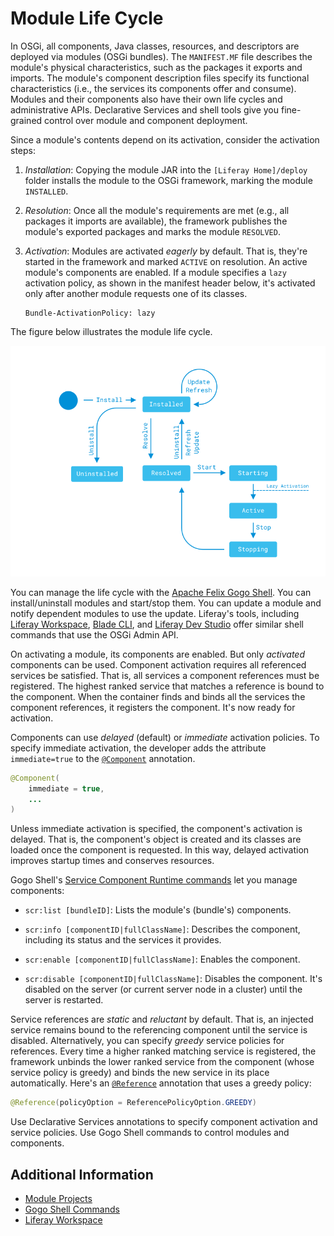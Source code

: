 # Module Life Cycle

In OSGi, all components, Java classes, resources, and descriptors are deployed via modules (OSGi bundles). The `MANIFEST.MF` file describes the module's physical characteristics, such as the packages it exports and imports. The module's component description files specify its functional characteristics (i.e., the services its components offer and consume). Modules and their components also have their own life cycles and administrative APIs. Declarative Services and shell tools give you fine-grained control over module and component deployment.

Since a module's contents depend on its activation, consider the activation steps:

1. *Installation*: Copying the module JAR into the `[Liferay Home]/deploy` folder installs the module to the OSGi framework, marking the module `INSTALLED`.

1. *Resolution*: Once all the module's requirements are met (e.g., all packages it imports are available), the framework publishes the module's exported packages and marks the module `RESOLVED`.

1. *Activation*: Modules are activated *eagerly* by default. That is, they're started in the framework and marked `ACTIVE` on resolution. An active module's components are enabled. If a module specifies a `lazy` activation policy, as shown in the manifest header below, it's activated only after another module requests one of its classes.

   ```properties
   Bundle-ActivationPolicy: lazy
   ```

The figure below illustrates the module life cycle.

![This state diagram illustrates the module life cycle.](./module-lifecycle/images/01.png) 

You can manage the life cycle with the [Apache Felix Gogo Shell](../fundamentals/using-the-gogo-shell.md). You can install/uninstall modules and start/stop them. You can update a module and notify dependent modules to use the update. Liferay's tools, including [Liferay Workspace](../../building-applications/tooling/liferay-workspace/what-is-liferay-workspace.md), [Blade CLI](../../building-applications/tooling/blade-cli/installing-and-updating-blade-cli.md), and [Liferay Dev Studio](https://liferay.dev/-/ide) offer similar shell commands that use the OSGi Admin API.

On activating a module, its components are enabled. But only *activated* components can be used. Component activation requires all referenced services be satisfied. That is, all services a component references must be registered. The highest ranked service that matches a reference is bound to the component. When the container finds and binds all the services the component references, it registers the component. It's now ready for activation.

Components can use *delayed* (default) or *immediate* activation policies. To specify immediate activation, the developer adds the attribute `immediate=true` to the [`@Component`](https://docs.osgi.org/javadoc/osgi.cmpn/7.0.0/org/osgi/service/component/annotations/Component.html) annotation.

```java
@Component(
    immediate = true,
    ...
)
```

Unless immediate activation is specified, the component's activation is delayed. That is, the component's object is created and its classes are loaded once the component is requested. In this way, delayed activation improves startup times and conserves resources.

Gogo Shell's [Service Component Runtime commands](http://felix.apache.org/documentation/subprojects/apache-felix-service-component-runtime.html#shell-command) let you manage components:

* `scr:list [bundleID]`: Lists the module's (bundle's) components.

* `scr:info [componentID|fullClassName]`: Describes the component, including its status and the services it provides.

* `scr:enable [componentID|fullClassName]`: Enables the component.

* `scr:disable [componentID|fullClassName]`: Disables the component. It's disabled on the server (or current server node in a cluster) until the server is restarted.

Service references are _static_ and _reluctant_ by default. That is, an injected service remains bound to the referencing component until the service is disabled. Alternatively, you can specify *greedy* service policies for references. Every time a higher ranked matching service is registered, the framework unbinds the lower ranked service from the component (whose service policy is greedy) and binds the new service in its place automatically. Here's an [`@Reference`](https://docs.osgi.org/javadoc/osgi.cmpn/7.0.0/org/osgi/service/component/annotations/Reference.html) annotation that uses a greedy policy:

```java
@Reference(policyOption = ReferencePolicyOption.GREEDY)
```

Use Declarative Services annotations to specify component activation and service policies. Use Gogo Shell commands to control modules and components.

## Additional Information

* [Module Projects](../fundamentals/module-projects.md)
* [Gogo Shell Commands](../fundamentals/using-the-gogo-shell/gogo-shell-commands.md)
* [Liferay Workspace](../../building-applications/tooling/liferay-workspace/what-is-liferay-workspace.md)